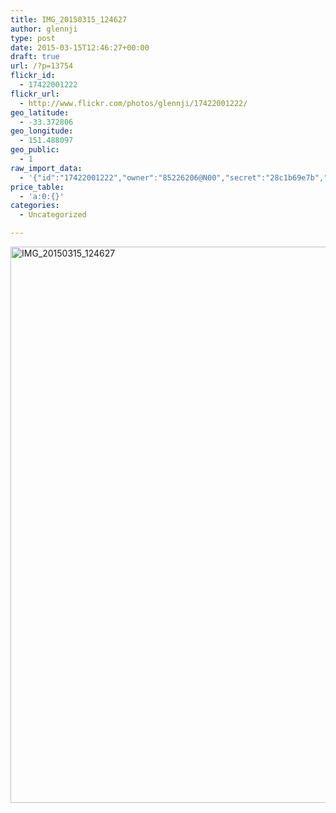 ```yaml
---
title: IMG_20150315_124627
author: glennji
type: post
date: 2015-03-15T12:46:27+00:00
draft: true
url: /?p=13754
flickr_id:
  - 17422001222
flickr_url:
  - http://www.flickr.com/photos/glennji/17422001222/
geo_latitude:
  - -33.372806
geo_longitude:
  - 151.488097
geo_public:
  - 1
raw_import_data:
  - '{"id":"17422001222","owner":"85226206@N00","secret":"28c1b69e7b","server":"7730","farm":8,"title":"IMG_20150315_124627","ispublic":0,"isfriend":0,"isfamily":0,"description":{"_content":""},"dateupload":"1431088822","lastupdate":"1431088833","datetaken":"2015-03-15 12:46:27","datetakengranularity":"0","datetakenunknown":"0","ownername":"glennji","tags":"","machine_tags":"","originalsecret":"465caf3788","originalformat":"jpg","latitude":"-33.372806","longitude":"151.488097","accuracy":"16","context":0,"place_id":"kqf7_PVTWryAwgzc2w","woeid":"28645358","geo_is_family":0,"geo_is_friend":0,"geo_is_contact":0,"geo_is_public":0,"media":"photo","media_status":"ready","url_o":"https://farm8.staticflickr.com/7730/17422001222_465caf3788_o.jpg","height_o":"4208","width_o":"3120"}'
price_table:
  - 'a:0:{}'
categories:
  - Uncategorized

---
```

<p class="flickr-image">
  <a href="http://www.flickr.com/photos/glennji/17422001222/" class="flickr-link"><img src="/wp-content/uploads/2015/03/17422001222_465caf3788_o-759x1024.jpg" width="660" height="890" alt="IMG_20150315_124627" class="keyring-img" /></a>
</p>

